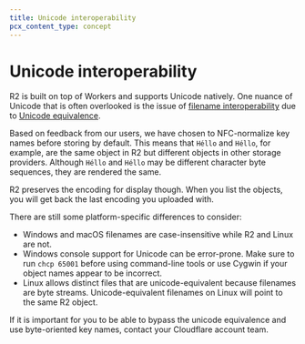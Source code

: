 ```yaml
---
title: Unicode interoperability
pcx_content_type: concept
---
```


# Unicode interoperability

R2 is built on top of Workers and supports Unicode natively. One nuance of Unicode that is often overlooked is the issue of [filename interoperability](https://en.wikipedia.org/wiki/Filename#Encoding_indication_interoperability) due to [Unicode equivalence](https://en.wikipedia.org/wiki/Unicode_equivalence).

Based on feedback from our users, we have chosen to NFC-normalize key names before storing by default. This means that `Héllo` and `Héllo`, for example, are the same object in R2 but different objects in other storage providers. Although `Héllo` and `Héllo` may be different character byte sequences, they are rendered the same.

R2 preserves the encoding for display though. When you list the objects, you will get back the last encoding you uploaded with.

There are still some platform-specific differences to consider:

* Windows and macOS filenames are case-insensitive while R2 and Linux are not.
* Windows console support for Unicode can be error-prone. Make sure to run `chcp 65001` before using command-line tools or use Cygwin if your object names appear to be incorrect.
* Linux allows distinct files that are unicode-equivalent because filenames are byte streams. Unicode-equivalent filenames on Linux will point to the same R2 object.

If it is important for you to be able to bypass the unicode equivalence and use byte-oriented key names, contact your Cloudflare account team.

